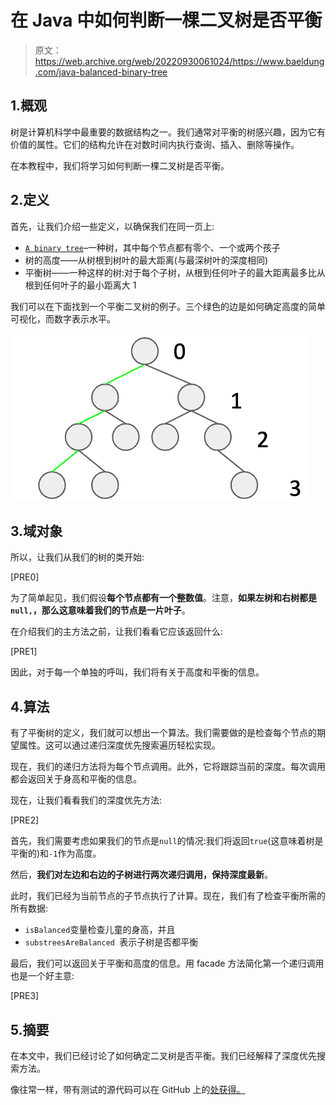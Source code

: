 # 在 Java 中如何判断一棵二叉树是否平衡

> 原文：<https://web.archive.org/web/20220930061024/https://www.baeldung.com/java-balanced-binary-tree>

## 1.概观

树是计算机科学中最重要的数据结构之一。我们通常对平衡的树感兴趣，因为它有价值的属性。它们的结构允许在对数时间内执行查询、插入、删除等操作。

在本教程中，我们将学习如何判断一棵二叉树是否平衡。

## 2.定义

首先，让我们介绍一些定义，以确保我们在同一页上:

*   [`A binary tree`](/web/20221117030339/https://www.baeldung.com/java-binary-tree)–一种树，其中每个节点都有零个、一个或两个孩子
*   树的高度——从树根到树叶的最大距离(与最深树叶的深度相同)
*   平衡树——一种这样的树:对于每个子树，从根到任何叶子的最大距离最多比从根到任何叶子的最小距离大 1

我们可以在下面找到一个平衡二叉树的例子。三个绿色的边是如何确定高度的简单可视化，而数字表示水平。

[![binary tree](img/6b20cb11a43be21076c2dbc9ab66e593.png)](/web/20221117030339/https://www.baeldung.com/wp-content/uploads/2019/11/Zrzut-ekranu-2019-10-31-o-15.31.40.png)

## 3.域对象

所以，让我们从我们的树的类开始:

[PRE0]

为了简单起见，我们假设**每个节点都有一个整数值**。注意，**如果左树和右树都是`null,`，那么这意味着我们的节点是一片叶子**。

在介绍我们的主方法之前，让我们看看它应该返回什么:

[PRE1]

因此，对于每一个单独的呼叫，我们将有关于高度和平衡的信息。

## 4.算法

有了平衡树的定义，我们就可以想出一个算法。我们需要做的是检查每个节点的期望属性。这可以通过递归深度优先搜索遍历轻松实现。

现在，我们的递归方法将为每个节点调用。此外，它将跟踪当前的深度。每次调用都会返回关于身高和平衡的信息。

现在，让我们看看我们的深度优先方法:

[PRE2]

首先，我们需要考虑如果我们的节点是`null`的情况:我们将返回`true`(这意味着树是平衡的)和`-1`作为高度。

然后，**我们对左边和右边的子树进行两次递归调用，保持深度最新**。

此时，我们已经为当前节点的子节点执行了计算。现在，我们有了检查平衡所需的所有数据:

*   `isBalanced`变量检查儿童的身高，并且
*   `substreesAreBalanced `表示子树是否都平衡

最后，我们可以返回关于平衡和高度的信息。用 facade 方法简化第一个递归调用也是一个好主意:

[PRE3]

## 5.摘要

在本文中，我们已经讨论了如何确定二叉树是否平衡。我们已经解释了深度优先搜索方法。

像往常一样，带有测试的源代码可以在 GitHub 上的[处获得。](https://web.archive.org/web/20221117030339/https://github.com/eugenp/tutorials/tree/master/algorithms-modules/algorithms-miscellaneous-5)